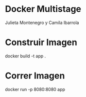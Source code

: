 # Docker Multistage
Julieta Montenegro y Camila Ibarrola

# Construir Imagen
docker build -t app . 

# Correr Imagen
docker run -p 8080:8080 app
